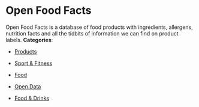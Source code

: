 # Open Food Facts


Open Food Facts is a database of food products with ingredients, allergens, nutrition facts and all the tidbits of information we can find on product labels.
**Categories**:

- [Products](https://github/awesome-apis/awesome-apis#products)

- [Sport & Fitness](https://github/awesome-apis/awesome-apis#sport-and-fitness)

- [Food](https://github/awesome-apis/awesome-apis#food)

- [Open Data](https://github/awesome-apis/awesome-apis#open-data)

- [Food & Drinks](https://github/awesome-apis/awesome-apis#food-and-drinks)



